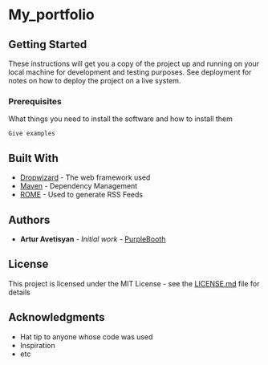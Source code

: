 # My_portfolio

## Getting Started

These instructions will get you a copy of the project up and running on your local machine for development and testing purposes. See deployment for notes on how to deploy the project on a live system.

### Prerequisites

What things you need to install the software and how to install them

```
Give examples
```

## Built With

-  [Dropwizard](http://www.dropwizard.io/1.0.2/docs/) - The web framework used
-  [Maven](https://maven.apache.org/) - Dependency Management
-  [ROME](https://rometools.github.io/rome/) - Used to generate RSS Feeds

## Authors

-  **Artur Avetisyan** - _Initial work_ - [PurpleBooth](https://github.com/PurpleBooth)

## License

This project is licensed under the MIT License - see the [LICENSE.md](LICENSE.md) file for details

## Acknowledgments

-  Hat tip to anyone whose code was used
-  Inspiration
-  etc
